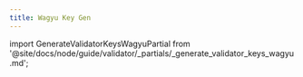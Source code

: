```yaml
---
title: Wagyu Key Gen
---
```


import GenerateValidatorKeysWagyuPartial from '@site/docs/node/guide/validator/_partials/_generate_validator_keys_wagyu.md';

<GenerateValidatorKeysWagyuPartial />